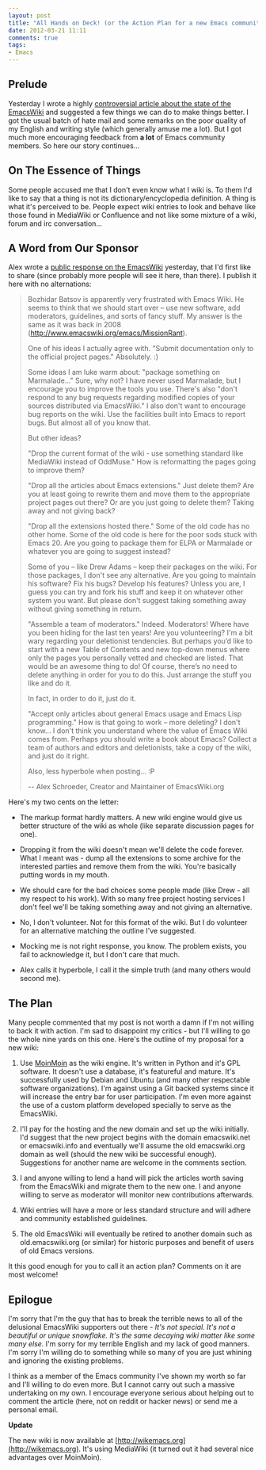 ```yaml
---
layout: post
title: "All Hands on Deck! (or the Action Plan for a new Emacs community wiki)"
date: 2012-03-21 11:11
comments: true
tags:
- Emacs
---
```


## Prelude

Yesterday I wrote a highly
[controversial article about the state of the EmacsWiki](http://batsov.com/articles/2012/03/20/die-emacswiki/)
and suggested a few things we can do to make things better. I got the
usual batch of hate mail and some remarks on the poor quality of my
English and writing style (which generally amuse me a lot). But I
got much more encouraging feedback from **a lot** of Emacs community
members. So here our story continues...

<!--more -->

## On The Essence of Things

Some people accused me that I don't even know what I wiki is. To them
I'd like to say that a thing is not its dictionary/encyclopedia
definition. A thing is what it's perceived to be. People expect wiki
entries to look and behave like those found in MediaWiki or Confluence
and not like some mixture of a wiki, forum and irc conversation...

## A Word from Our Sponsor

Alex wrote a
[public response on the EmacsWiki](http://www.emacswiki.org/emacs/2012-03-20)
yesterday, that I'd first like to share (since probably more people
will see it here, than there). I publish it here with no alternations:

> Bozhidar Batsov is apparently very frustrated with Emacs Wiki. He
> seems to think that we should start over – use new software, add
> moderators, guidelines, and sorts of fancy stuff. My answer is the
> same as it was back in 2008 (http://www.emacswiki.org/emacs/MissionRant).
>
> One of his ideas I actually agree with. "Submit documentation only to
> the official project pages." Absolutely. :)
>
> Some ideas I am luke warm about: "package something on Marmalade…"
> Sure, why not? I have never used Marmalade, but I encourage you to
> improve the tools you use. There's also "don't respond to any bug
> requests regarding modified copies of your sources distributed via
> EmacsWiki." I also don't want to encourage bug reports on the
> wiki. Use the facilities built into Emacs to report bugs. But almost
> all of you know that.
>
> But other ideas?
>
> "Drop the current format of the wiki - use something standard like
> MediaWiki instead of OddMuse." How is reformatting the pages going to
> improve them?
>
> "Drop all the articles about Emacs extensions." Just delete them? Are
> you at least going to rewrite them and move them to the appropriate
> project pages out there? Or are you just going to delete them? Taking
> away and not giving back?
>
> "Drop all the extensions hosted there." Some of the old code has no
> other home. Some of the old code is here for the poor sods stuck with
> Emacs 20. Are you going to package them for ELPA or Marmalade or
> whatever you are going to suggest instead?
>
> Some of you – like Drew Adams – keep their packages on the wiki. For
> those packages, I don't see any alternative. Are you going to maintain
> his software? Fix his bugs? Develop his features? Unless you are, I
> guess you can try and fork his stuff and keep it on whatever other
> system you want. But please don't suggest taking something away
> without giving something in return.
>
> "Assemble a team of moderators." Indeed. Moderators! Where have you
> been hiding for the last ten years! Are you volunteering? I'm a bit
> wary regarding your deletionist tendencies. But perhaps you’d like to
> start with a new Table of Contents and new top-down menus where only
> the pages you personally vetted and checked are listed. That would be
> an awesome thing to do! Of course, there’s no need to delete anything
> in order for you to do this. Just arrange the stuff you like and do
> it.
>
> In fact, in order to do it, just do it.
>
> "Accept only articles about general Emacs usage and Emacs Lisp
> programming." How is that going to work – more deleting? I don't
> know... I don't think you understand where the value of Emacs Wiki
> comes from. Perhaps you should write a book about Emacs? Collect a
> team of authors and editors and deletionists, take a copy of the wiki,
> and just do it right.
>
> Also, less hyperbole when posting... :P
>
> -- Alex Schroeder, Creator and Maintainer of EmacsWiki.org

Here's my two cents on the letter:

* The markup format hardly matters. A new wiki engine would give us
better structure of the wiki as whole (like separate discussion pages
for one).

* Dropping it from the wiki doesn't mean we'll delete the code
forever. What I meant was - dump all the extensions to some archive
for the interested parties and remove them from the wiki. You're
basically putting words in my mouth.

* We should care for the bad choices some people made (like Drew - all
my respect to his work). With so many free project hosting services I
don't feel we'll be taking something away and not giving an alternative.

*  No, I don't volunteer. Not for this format of the wiki. But I do
volunteer for an alternative matching the outline I've suggested.

* Mocking me is not right response, you know. The problem exists, you
fail to acknowledge it, but I don't care that much.

* Alex calls it hyperbole, I call it the simple truth (and many others
would second me).

## The Plan

Many people commented that my post is not worth a damn if I'm not
willing to back it with action. I'm sad to disappoint my critics - but
I'll willing to go the whole nine yards on this one. Here's the
outline of my proposal for a new wiki:

1. Use [MoinMoin](http://moinmo.in/) as the wiki engine. It's written in Python and
it's GPL software. It doesn't use a database, it's featureful and
mature. It's successfully used by Debian and Ubuntu (and many other
respectable software organizations). I'm against using a Git backed
systems since it will increase the entry bar for user
participation. I'm even more against the use of a custom platform
developed specially to serve as the EmacsWiki.

2. I'll pay for the hosting and the new domain and set up the wiki
initially. I'd suggest that the new project begins with the domain
emacswiki.net or emacswiki.info and eventually we'll assume the old
emacswiki.org domain as well (should the new wiki be successful
enough). Suggestions for another name are welcome in the comments
section.

3. I and anyone willing to lend a hand will pick the articles worth
saving from the EmacsWiki and migrate them to the new one. I and
anyone willing to serve as moderator will monitor new contributions
afterwards.

4. Wiki entries will have a more or less standard structure and will
adhere and community established guidelines.

5. The old EmacsWiki will eventually be retired to another domain such
as old.emacswiki.org (or similar) for historic purposes and benefit of
users of old Emacs versions.

It this good enough for you to call it an action plan? Comments on it
are most welcome!

## Epilogue

I'm sorry that I'm the guy that has to break the terrible news to all of
the delusional EmacsWiki supporters out there - _It's not
special. It's not a beautiful or unique snowflake. It's the same
decaying wiki matter like some many else._ I'm sorry for my terrible
English and my lack of good manners. I'm sorry I'm willing do to
something while so many of you are just whining and ignoring the
existing problems.

I think as a member of the Emacs community I've shown my worth so far
and I'll willing to do even more. But I cannot carry out such a
massive undertaking on my own. I encourage everyone serious about
helping out to comment the article (here, not on reddit or hacker
news) or send me a personal email.

**Update**

The new wiki is now available at
[http://wikemacs.org](http://wikemacs.org). It's using MediaWiki (it
turned out it had several nice advantages over MoinMoin).
